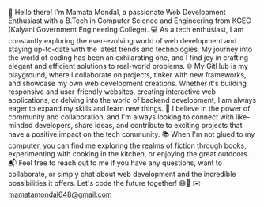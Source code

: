 👋 Hello there! I'm Mamata Mondal, a passionate Web Development Enthusiast with a B.Tech in Computer Science and Engineering from KGEC (Kalyani Government Engineering College).
💻 As a tech enthusiast, I am constantly exploring the ever-evolving world of web development and staying up-to-date with the latest trends and technologies. My journey into the world of coding has been an exhilarating one, and I find joy in crafting elegant and efficient solutions to real-world problems.
🌐 My GitHub is my playground, where I collaborate on projects, tinker with new frameworks, and showcase my own web development creations. Whether it's building responsive and user-friendly websites, creating interactive web applications, or delving into the world of backend development, I am always eager to expand my skills and learn new things.
🚀 I believe in the power of community and collaboration, and I'm always looking to connect with like-minded developers, share ideas, and contribute to exciting projects that have a positive impact on the tech community.
📚 When I'm not glued to my computer, you can find me exploring the realms of fiction through books, experimenting with cooking in the kitchen, or enjoying the great outdoors.
📬 Feel free to reach out to me if you have any questions, want to collaborate, or simply chat about web development and the incredible possibilities it offers. Let's code the future together! 😄🌈
✉️ mamatamondal648@gmail.com
